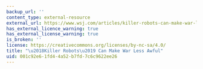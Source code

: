 ```yaml
---
backup_url: ''
content_type: external-resource
external_url: https://www.wsj.com/articles/killer-robots-can-make-war-less-awful-1504284282
has_external_licence_warning: true
has_external_license_warning: true
is_broken: ''
license: https://creativecommons.org/licenses/by-nc-sa/4.0/
title: "\u2018Killer Robots\u2019 Can Make War Less Awful"
uid: 001c92e6-1fd4-4a52-b7fd-7c6c9622ee26
---
```

